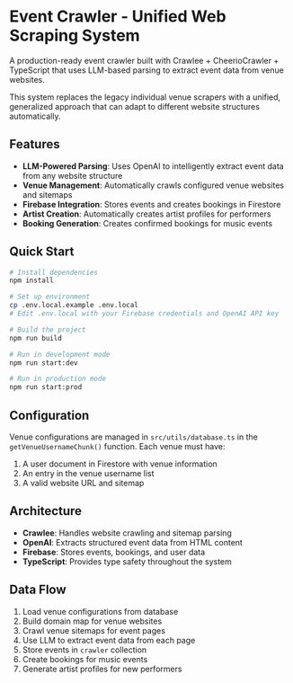 # Event Crawler - Unified Web Scraping System

A production-ready event crawler built with Crawlee + CheerioCrawler + TypeScript that uses LLM-based parsing to extract event data from venue websites.

This system replaces the legacy individual venue scrapers with a unified, generalized approach that can adapt to different website structures automatically.

## Features

- **LLM-Powered Parsing**: Uses OpenAI to intelligently extract event data from any website structure
- **Venue Management**: Automatically crawls configured venue websites and sitemaps
- **Firebase Integration**: Stores events and creates bookings in Firestore
- **Artist Creation**: Automatically creates artist profiles for performers
- **Booking Generation**: Creates confirmed bookings for music events

## Quick Start

```bash
# Install dependencies
npm install

# Set up environment
cp .env.local.example .env.local
# Edit .env.local with your Firebase credentials and OpenAI API key

# Build the project
npm run build

# Run in development mode
npm run start:dev

# Run in production mode
npm run start:prod
```

## Configuration

Venue configurations are managed in `src/utils/database.ts` in the `getVenueUsernameChunk()` function. Each venue must have:

1. A user document in Firestore with venue information
2. An entry in the venue username list
3. A valid website URL and sitemap

## Architecture

- **Crawlee**: Handles website crawling and sitemap parsing
- **OpenAI**: Extracts structured event data from HTML content
- **Firebase**: Stores events, bookings, and user data
- **TypeScript**: Provides type safety throughout the system

## Data Flow

1. Load venue configurations from database
2. Build domain map for venue websites
3. Crawl venue sitemaps for event pages
4. Use LLM to extract event data from each page
5. Store events in `crawler` collection
6. Create bookings for music events
7. Generate artist profiles for new performers
